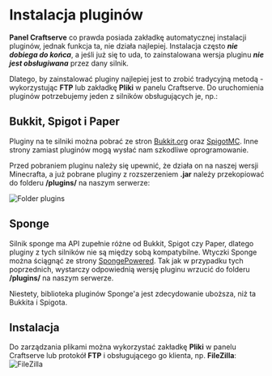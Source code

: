 Instalacja pluginów
==============================
**Panel Craftserve** co prawda posiada zakładkę automatycznej instalacji pluginów, jednak funkcja ta, nie działa najlepiej. Instalacja często ***nie dobiega do końca***, a jeśli już się to uda, to zainstalowana wersja pluginu ***nie jest obsługiwana*** przez dany silnik.

Dlatego, by zainstalować pluginy najlepiej jest to zrobić tradycyjną metodą - wykorzystując **FTP** lub zakładkę **Pliki** w panelu Craftserve. Do uruchomienia pluginów potrzebujemy jeden z silników obsługujących je, np.:

Bukkit, Spigot i Paper
------------------------
Pluginy na te silniki można pobrać ze stron [Bukkit.org](https://dev.bukkit.org/bukkit-plugins) oraz [SpigotMC](https://www.spigotmc.org/resources/categories/spigot.4/). Inne strony zamiast pluginów mogą wysłać nam szkodliwe oprogramowanie.

Przed pobraniem pluginu należy się upewnić, że działa on na naszej wersji Minecrafta, a już pobrane pluginy z rozszerzeniem **.jar** należy przekopiować do folderu **/plugins/** na naszym serwerze:

![Folder plugins](img/plugins.png)

Sponge
--------------------
Silnik sponge ma API zupełnie różne od Bukkit, Spigot czy Paper, dlatego pluginy z tych silników nie są między sobą kompatybilne. Wtyczki Sponge można ściągnąć ze strony [SpongePowered](https://ore.spongepowered.org/). Tak jak w przypadku tych poprzednich, wystarczy odpowiednią wersję pluginu wrzucić do folderu **/plugins/** na naszym serwerze.

Niestety, biblioteka pluginów Sponge'a jest zdecydowanie uboższa, niż ta Bukkita i Spigota.

Instalacja
----------
Do zarządzania plikami można wykorzystać zakładkę **Pliki** w panelu Craftserve lub protokół **FTP** i obsługującego go klienta, np. **FileZilla**:
![FileZilla](img/filezilla.png)